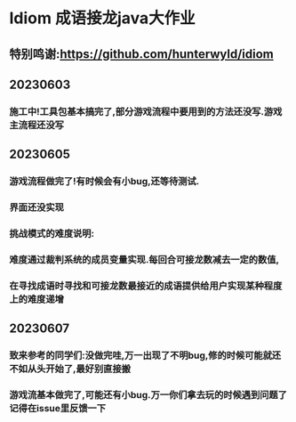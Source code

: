 # Idiom 成语接龙java大作业
## 特别鸣谢:https://github.com/hunterwyld/idiom
## 20230603
### 施工中!工具包基本搞完了,部分游戏流程中要用到的方法还没写.游戏主流程还没写
## 20230605
### 游戏流程做完了!有时候会有小bug,还等待测试.
### 界面还没实现
### 挑战模式的难度说明:
### 难度通过裁判系统的成员变量实现.每回合可接龙数减去一定的数值,
### 在寻找成语时寻找和可接龙数最接近的成语提供给用户实现某种程度上的难度递增
 ## 20230607
 ### 致来参考的同学们:没做完哇,万一出现了不明bug,修的时候可能就还不如从头开始了,最好别直接搬
 ### 游戏流基本做完了,可能还有小bug.万一你们拿去玩的时候遇到问题了记得在issue里反馈一下